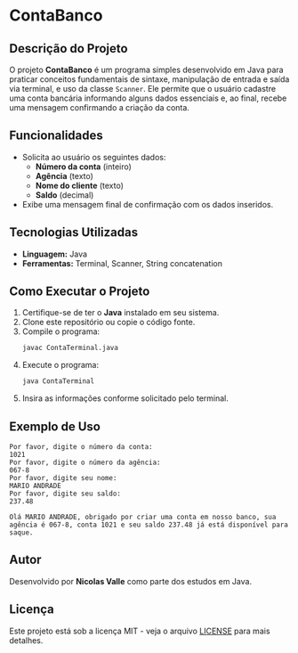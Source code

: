 # ContaBanco

## Descrição do Projeto

O projeto **ContaBanco** é um programa simples desenvolvido em Java para praticar conceitos fundamentais de sintaxe, manipulação de entrada e saída via terminal, e uso da classe `Scanner`. Ele permite que o usuário cadastre uma conta bancária informando alguns dados essenciais e, ao final, recebe uma mensagem confirmando a criação da conta.

## Funcionalidades
- Solicita ao usuário os seguintes dados:
  - **Número da conta** (inteiro)
  - **Agência** (texto)
  - **Nome do cliente** (texto)
  - **Saldo** (decimal)
- Exibe uma mensagem final de confirmação com os dados inseridos.

## Tecnologias Utilizadas
- **Linguagem:** Java
- **Ferramentas:** Terminal, Scanner, String concatenation

## Como Executar o Projeto
1. Certifique-se de ter o **Java** instalado em seu sistema.
2. Clone este repositório ou copie o código fonte.
3. Compile o programa:
   ```sh
   javac ContaTerminal.java
   ```
4. Execute o programa:
   ```sh
   java ContaTerminal
   ```
5. Insira as informações conforme solicitado pelo terminal.

## Exemplo de Uso
```
Por favor, digite o número da conta:
1021
Por favor, digite o número da agência:
067-8
Por favor, digite seu nome:
MARIO ANDRADE
Por favor, digite seu saldo:
237.48

Olá MARIO ANDRADE, obrigado por criar uma conta em nosso banco, sua agência é 067-8, conta 1021 e seu saldo 237.48 já está disponível para saque.
```

## Autor
Desenvolvido por **Nicolas Valle** como parte dos estudos em Java.

## Licença
Este projeto está sob a licença MIT - veja o arquivo [LICENSE](LICENSE) para mais detalhes.

